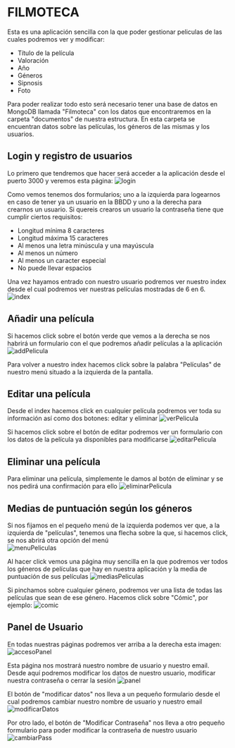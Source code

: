 # FILMOTECA

Esta es una aplicación sencilla con la que poder gestionar peliculas de las cuales podremos ver y modificar: 
* Título de la película
* Valoración
* Año
* Géneros
* Sipnosis
* Foto

Para poder realizar todo esto será necesario tener una base de datos en MongoDB llamada "Filmoteca" con los datos que encontraremos en la carpeta "documentos" de nuestra estructura. En esta carpeta se encuentran datos sobre las películas, los géneros de las mismas y los usuarios. 

## Login y registro de usuarios

Lo primero que tendremos que hacer será acceder a la aplicación desde el puerto 3000 y veremos esta página:
![login](resources/img/readme/login.PNG "Login")

Como vemos tenemos dos formularios; uno a la izquierda para logearnos en caso de tener ya un usuario en la BBDD y uno a la derecha para crearnos un usuario. Si quereis crearos un usuario la contraseña tiene que cumplir ciertos requisitos:
* Longitud mínima 8 caracteres
* Longitud máxima 15 caracteres
* Al menos una letra minúscula y una mayúscula
* Al menos un número
* Al menos un caracter especial
* No puede llevar espacios

Una vez hayamos entrado con nuestro usuario podremos ver nuestro index desde el cual podremos ver nuestras películas mostradas de 6 en 6.
![index](resources/img/readme/index.PNG "index")

## Añadir una película

Si hacemos click sobre el botón verde que vemos a la derecha se nos habrirá un formulario con el que podremos añadir películas a la aplicación
![addPelicula](resources/img/readme/formularioAddPelicula.PNG "Añadir Película")

Para volver a nuestro index hacemos click sobre la palabra "Películas" de nuestro menú situado a la izquierda de la pantalla.

## Editar una película

Desde el index hacemos click en cualquier película podremos ver toda su información así como dos botones: editar y eliminar
![verPelicula](resources/img/readme/verPelicula.PNG "Ver Película")

Si hacemos click sobre el botón de editar podremos ver un formulario con los datos de la película ya disponibles para modificarse
![editarPelicula](resources/img/readme/editarPelicula.PNG "Editar Película")

## Eliminar una película

Para eliminar una película, simplemente le damos al botón de eliminar y se nos pedirá una confirmación para ello
![eliminarPelicula](resources/img/readme/confirmar.PNG "Eliminar Película")

## Medias de puntuación según los géneros

Si nos fijamos en el pequeño menú de la izquierda podemos ver que, a la izquierda de "películas", tenemos una flecha sobre la que, si hacemos click, se nos abrirá otra opción del menú  
![menuPeliculas](resources/img/readme/menu.PNG "menu")

Al hacer click vemos una página muy sencilla en la que podremos ver todos los géneros de películas que hay en nuestra aplicación y la media de puntuación de sus películas
![mediasPeliculas](resources/img/readme/medias.PNG "Medias de las Películas")

Si pinchamos sobre cualquier género, podremos ver una lista de todas las películas que sean de ese género. Hacemos click sobre "Cómic", por ejemplo:
![comic](resources/img/readme/comic.PNG "Películas de género 'Cómic'")

## Panel de Usuario

En todas nuestras páginas podremos ver arriba a la derecha esta imagen:  
![accesoPanel](resources/img/readme/accesoPanel.PNG "Acceso al Panel de Usuario")

Esta página nos mostrará nuestro nombre de usuario y nuestro email. Desde aquí podremos modificar los datos de nuestro usuario, modificar nuestra contraseña o cerrar la sesión
![panel](resources/img/readme/panel.PNG "Panel de Usuario")

El botón de "modificar datos" nos lleva a un pequeño formulario desde el cual podremos cambiar nuestro nombre de usuario y nuestro email  
![modificarDatos](resources/img/readme/modificarDatos.PNG "Modificar datos de Usuario")

Por otro lado, el botón de "Modificar Contraseña" nos lleva a otro pequeño formulario para poder modificar la contraseña de nuestro usuario  
![cambiarPass](resources/img/readme/cambiarPass.PNG "Modificar Contraseña")